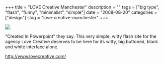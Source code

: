 +++
title = "LOVE Creative Manchester"
description = ""
tags = ["big type", "flash", "funny", "minimalist", "simple"]
date = "2008-08-20"
categories = ["design"]
slug = "love-creative-manchester"
+++


 

  <div id="screens-thumbs" class="clearfix">
    <div class="txt-center" id="design-submission"><a href="http://www.lovecreative.com/"><img id='bluga-thumbnail-1349' class='bluga-thumbnail large' src='http://media.konigi.com/bluga/
wt48ac4d930d7e1_0.jpg'/></a></div>  
  </div>   
<p>"Created In Powerpoint" they say. This very simple, witty flash site for the agency Love Creative deserves to be here for its witty, big buttoned, black and white interface alone. </p>
<p><a href="http://www.lovecreative.com/">http://www.lovecreative.com/</a></p>




